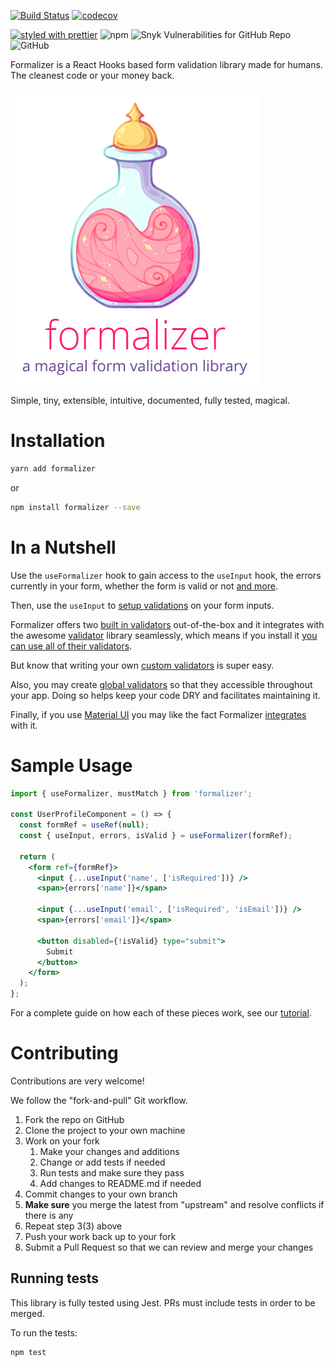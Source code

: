 [![Build Status](https://travis-ci.com/nosachamos/formalizer.svg?branch=master)](https://travis-ci.com/nosachamos/formalizer)
[![codecov](https://codecov.io/gh/nosachamos/formalizer/branch/master/graph/badge.svg)](https://codecov.io/gh/nosachamos/formalizer)

[![styled with prettier](https://img.shields.io/badge/styled_with-prettier-ff69b4.svg)](https://github.com/prettier/prettier)
![npm](https://img.shields.io/npm/v/formalizer.svg)
![Snyk Vulnerabilities for GitHub Repo](https://img.shields.io/snyk/vulnerabilities/github/nosachamos/formalizer.svg)
![GitHub](https://img.shields.io/github/license/nosachamos/formalizer.svg)

Formalizer is a React Hooks based form validation library made for humans. The cleanest code or your money back.

![Formalizer](logo.png)

Simple, tiny, extensible, intuitive, documented, fully tested, magical.

# Installation

```sh
yarn add formalizer
```

or

```sh
npm install formalizer --save
```

# In a Nutshell

Use the `useFormalizer` hook to gain access to the `useInput` hook, the errors currently in your form, whether the form is valid or not [and more](/useform-hook).

Then, use the `useInput` to [setup validations](/examples) on your form inputs.

Formalizer offers two [built in validators](/builtin-validators) out-of-the-box and it integrates with the awesome [validator](https://www.npmjs.com/package/validator) library seamlessly, which means if you install it [you can use all of their validators](/third-party-validators).

But know that writing your own [custom validators](/custom-validators) is super easy.

Also, you may create [global validators](/global-validators) so that they accessible throughout your app. Doing so helps keep your code DRY and facilitates maintaining it.

Finally, if you use [Material UI](https://material-ui.com/) you may like the fact Formalizer [integrates](/material-ui) with it.

# Sample Usage

```jsx
import { useFormalizer, mustMatch } from 'formalizer';

const UserProfileComponent = () => {
  const formRef = useRef(null);
  const { useInput, errors, isValid } = useFormalizer(formRef);

  return (
    <form ref={formRef}>
      <input {...useInput('name', ['isRequired'])} />
      <span>{errors['name']}</span>

      <input {...useInput('email', ['isRequired', 'isEmail'])} />
      <span>{errors['email']}</span>

      <button disabled={!isValid} type="submit">
        Submit
      </button>
    </form>
  );
};
```

For a complete guide on how each of these pieces work, see our [tutorial](/tutorial).

# Contributing

Contributions are very welcome!

We follow the "fork-and-pull" Git workflow.

1. Fork the repo on GitHub
2. Clone the project to your own machine
3. Work on your fork
   1. Make your changes and additions
   2. Change or add tests if needed
   3. Run tests and make sure they pass
   4. Add changes to README.md if needed
4. Commit changes to your own branch
5. **Make sure** you merge the latest from "upstream" and resolve conflicts if there is any
6. Repeat step 3(3) above
7. Push your work back up to your fork
8. Submit a Pull Request so that we can review and merge your changes

## Running tests

This library is fully tested using Jest. PRs must include tests in order to be merged.

To run the tests:

```sh
npm test
```
